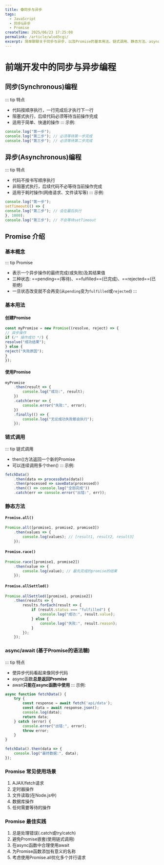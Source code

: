 ```yaml
---
title: 🟢同步与异步
tags:
  - JavaScript
  - 同步&异步
  - Promise
createTime: 2025/06/23 17:25:08
permalink: /article/wlod3cgi/
excerpt: 简单聊聊关于同步与异步，以及Promise的基本用法、链式调用、静态方法、async/await。
---
```

# 前端开发中的同步与异步编程

## 同步(Synchronous)编程
::: tip 特点
- 代码按顺序执行，一行完成后才执行下一行
- 阻塞式执行，后续代码必须等待当前操作完成
- 适用于简单、快速的操作
:::
示例:
```js
console.log("第一步");
console.log("第二步"); // 必须等待第一步完成
console.log("第三步"); // 必须等待第二步完成
```

## 异步(Asynchronous)编程

::: tip 特点
- 代码不按书写顺序执行
- 非阻塞式执行，后续代码不必等待当前操作完成
- 适用于耗时操作(网络请求、文件读写等)
:::
示例:
```js
console.log("第一步");
setTimeout(() => {
console.log("第二步"); // 会在最后执行
}, 1000);
console.log("第三步"); // 不会等待setTimeout
```

## Promise 介绍

### 基本概念
::: tip Promise
- 表示一个异步操作的最终完成(或失败)及其结果值
- 三种状态: ==pending==(等待)、==fulfilled==(已完成)、==rejected==(已拒绝)
- 一旦状态改变就不会再变(从`pending`变为`fulfilled`或`rejected`)
:::
### 基本用法

#### 创建Promise
```js
const myPromise = new Promise((resolve, reject) => {
// 异步操作
if (/* 操作成功 */) {
resolve("成功结果");
} else {
reject("失败原因");
}
});
```

#### 使用Promise
```js
myPromise
    .then(result => {
        console.log("成功:", result);
    })
    .catch(error => {
        console.error("失败:", error);
    })
    .finally(() => {
        console.log("无论成功失败都会执行");
    });
```

### 链式调用
::: tip 链式调用
- then()方法返回一个新的Promise
- 可以连续调用多个then()
:::
示例:
```js
fetchData()
    .then(data => processData(data))
    .then(processed => saveData(processed))
    .then(() => console.log("全部完成"))
    .catch(err => console.error("出错:", err));
```
### 静态方法

#### `Promise.all()` <Badge text="等待所有Promise完成,如果有一个失败，立即拒绝" type="tip"/>
```js
Promise.all([promise1, promise2, promise3])
    .then(values => {
        console.log(values); // [result1, result2, result3]
    });
```

#### `Promise.race()` <Badge text="返回最先完成(无论成功失败)的Promise结果" type="warning"/>

```js
Promise.race([promise1, promise2])
    .then(value => {
        console.log(value); // 最先完成的promise的结果
    });
```

#### `Promise.allSettled()` <Badge text="等待所有Promise完成,无论成功失败" type="danger"/>

```js
Promise.allSettled([promise1, promise2])
    .then(results => {
        results.forEach(result => {
            if (result.status === "fulfilled") {
                console.log("成功:", result.value);
            } else {
                console.log("失败:", result.reason);
            }
        });
    });
```

### async/await (基于Promise的语法糖)

::: tip 特点
- 使异步代码看起来像同步代码
- async函数**总是返回Promise**
- await**只能在async函数中使用**
:::
示例:
```js
async function fetchData() {
    try {
        const response = await fetch('api/data');
        const data = await response.json();
        console.log(data);
        return data;
    } catch (error) {
        console.error("出错:", error);
        throw error;
    }
}
    
fetchData().then(data => {
    console.log("最终数据:", data);
});
```

### Promise 常见使用场景
1. AJAX/fetch请求
2. 定时器操作
3. 文件读取(在Node.js中)
4. 数据库操作
5. 任何需要等待的操作

### Promise 最佳实践
1. 总是处理错误(.catch或try/catch)
2. 避免Promise嵌套(使用链式调用)
3. 在async函数中合理使用await
4. 为Promise函数添加有意义的名称
5. 考虑使用Promise.all优化多个并行请求
